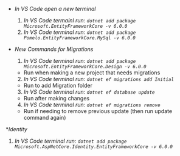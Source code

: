 * _In VS Code open a new terminal_
  1. _In VS Code termainl run:  ```dotnet add package Microsoft.EntityFrameworkCore -v 6.0.0```_
  2. _In VS Code terminal run:  ```dotnet add package Pomelo.EntityFrameworkCore.MySql -v 6.0.0```_
  
* _New Commands for Migrations_
  1. _In VS Code terminal run:  ```dotnet add package Microsoft.EntityFrameworkCore.Design -v 6.0.0```_
    - Run when making a new project that needs migrations
  2. _In VS Code terminal run:  ```dotnet ef migrations add Initial```_
    - Run to add Migration folder
  3. _In VS Code terminal run:  ```dotnet ef database update```_
    - Run after making changes
  4. _In VS Code terminal run:  ```dotnet ef migrations remove```_
    - Run if needing to remove previous update (then run update command again)

*_Identity_
  1. _In VS Code terminal run: ```dotnet add package Microsoft.AspNetCore.Identity.EntityFrameworkCore -v 6.0.0```_